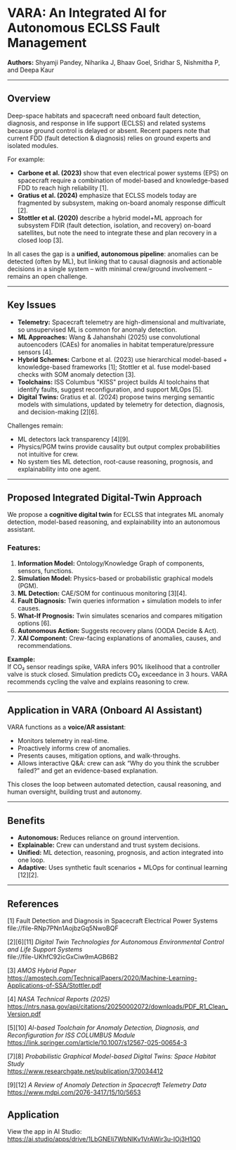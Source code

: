# VARA: An Integrated AI for Autonomous ECLSS Fault Management

**Authors:** Shyamji Pandey, Niharika J, Bhaav Goel, Sridhar S, Nishmitha P, and Deepa Kaur

---

## Overview
Deep-space habitats and spacecraft need onboard fault detection, diagnosis, and response in life support (ECLSS) and related systems because ground control is delayed or absent. Recent papers note that current FDD (fault detection & diagnosis) relies on ground experts and isolated modules. 

For example:
- **Carbone et al. (2023)** show that even electrical power systems (EPS) on spacecraft require a combination of model-based and knowledge-based FDD to reach high reliability [1].  
- **Gratius et al. (2024)** emphasize that ECLSS models today are fragmented by subsystem, making on-board anomaly response difficult [2].  
- **Stottler et al. (2020)** describe a hybrid model+ML approach for subsystem FDIR (fault detection, isolation, and recovery) on-board satellites, but note the need to integrate these and plan recovery in a closed loop [3].  

In all cases the gap is a **unified, autonomous pipeline**: anomalies can be detected (often by ML), but linking that to causal diagnosis and actionable decisions in a single system – with minimal crew/ground involvement – remains an open challenge.

---

## Key Issues
- **Telemetry:** Spacecraft telemetry are high-dimensional and multivariate, so unsupervised ML is common for anomaly detection.  
- **ML Approaches:** Wang & Jahanshahi (2025) use convolutional autoencoders (CAEs) for anomalies in habitat temperature/pressure sensors [4].  
- **Hybrid Schemes:** Carbone et al. (2023) use hierarchical model-based + knowledge-based frameworks [1]; Stottler et al. fuse model-based checks with SOM anomaly detection [3].  
- **Toolchains:** ISS Columbus "KISS" project builds AI toolchains that identify faults, suggest reconfiguration, and support MLOps [5].  
- **Digital Twins:** Gratius et al. (2024) propose twins merging semantic models with simulations, updated by telemetry for detection, diagnosis, and decision-making [2][6].  

Challenges remain:  
- ML detectors lack transparency [4][9].  
- Physics/PGM twins provide causality but output complex probabilities not intuitive for crew.  
- No system ties ML detection, root-cause reasoning, prognosis, and explainability into one agent.  

---

## Proposed Integrated Digital-Twin Approach
We propose a **cognitive digital twin** for ECLSS that integrates ML anomaly detection, model-based reasoning, and explainability into an autonomous assistant.

### Features:
1. **Information Model:** Ontology/Knowledge Graph of components, sensors, functions.  
2. **Simulation Model:** Physics-based or probabilistic graphical models (PGM).  
3. **ML Detection:** CAE/SOM for continuous monitoring [3][4].  
4. **Fault Diagnosis:** Twin queries information + simulation models to infer causes.  
5. **What-If Prognosis:** Twin simulates scenarios and compares mitigation options [6].  
6. **Autonomous Action:** Suggests recovery plans (OODA Decide & Act).  
7. **XAI Component:** Crew-facing explanations of anomalies, causes, and recommendations.  

**Example:**  
If CO₂ sensor readings spike, VARA infers 90% likelihood that a controller valve is stuck closed. Simulation predicts CO₂ exceedance in 3 hours. VARA recommends cycling the valve and explains reasoning to crew.

---

## Application in VARA (Onboard AI Assistant)
VARA functions as a **voice/AR assistant**:  
- Monitors telemetry in real-time.  
- Proactively informs crew of anomalies.  
- Presents causes, mitigation options, and walk-throughs.  
- Allows interactive Q&A: crew can ask “Why do you think the scrubber failed?” and get an evidence-based explanation.  

This closes the loop between automated detection, causal reasoning, and human oversight, building trust and autonomy.

---

## Benefits
- **Autonomous:** Reduces reliance on ground intervention.  
- **Explainable:** Crew can understand and trust system decisions.  
- **Unified:** ML detection, reasoning, prognosis, and action integrated into one loop.  
- **Adaptive:** Uses synthetic fault scenarios + MLOps for continual learning [12][2].  

---

## References
[1] Fault Detection and Diagnosis in Spacecraft Electrical Power Systems  
file://file-RNp7PNn1AojbzGq5NwoBQF  

[2][6][11] *Digital Twin Technologies for Autonomous Environmental Control and Life Support Systems*  
file://file-UKhfC92icGxCiw9mAGB6B2  

[3] *AMOS Hybrid Paper*  
https://amostech.com/TechnicalPapers/2020/Machine-Learning-Applications-of-SSA/Stottler.pdf  

[4] *NASA Technical Reports (2025)*  
https://ntrs.nasa.gov/api/citations/20250002072/downloads/PDF_R1_Clean_Version.pdf  

[5][10] *AI-based Toolchain for Anomaly Detection, Diagnosis, and Reconfiguration for ISS COLUMBUS Module*  
https://link.springer.com/article/10.1007/s12567-025-00654-3  

[7][8] *Probabilistic Graphical Model-based Digital Twins: Space Habitat Study*  
https://www.researchgate.net/publication/370034412  

[9][12] *A Review of Anomaly Detection in Spacecraft Telemetry Data*  
https://www.mdpi.com/2076-3417/15/10/5653  

## Application

View the app in AI Studio: https://ai.studio/apps/drive/1LbGNEIj7WbNlKv1VrAWir3u-IOj3H1Q0
